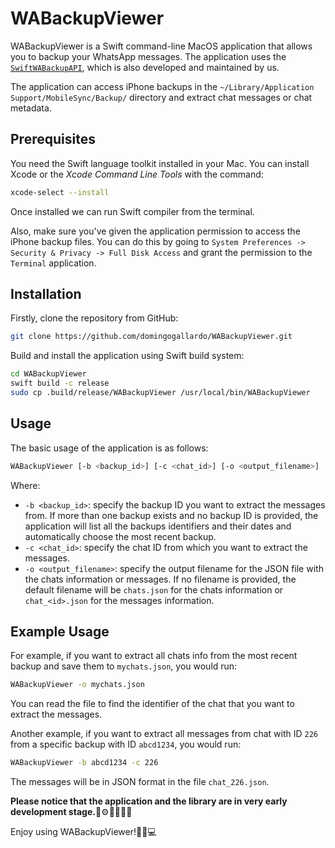 # WABackupViewer

WABackupViewer is a Swift command-line MacOS application that allows you to backup your WhatsApp messages. The application uses the [`SwiftWABackupAPI`](https://github.com/domingogallardo/SwiftWABackupAPI), which is also developed and maintained by us.

The application can access iPhone backups in the `~/Library/Application Support/MobileSync/Backup/` directory and extract chat messages or chat metadata.

## Prerequisites

You need the Swift language toolkit installed in your Mac. You can install Xcode or the 
_Xcode Command Line Tools_ with the command:

```bash
xcode-select --install
```

Once installed we can run Swift compiler from the terminal.

Also, make sure you've given the application permission to access the iPhone backup files. 
You can do this by going to `System Preferences -> Security & Privacy -> Full Disk Access` 
and grant the permission to the `Terminal` application.

## Installation

Firstly, clone the repository from GitHub:

```bash
git clone https://github.com/domingogallardo/WABackupViewer.git
```

Build and install the application using Swift build system:

```bash
cd WABackupViewer
swift build -c release
sudo cp .build/release/WABackupViewer /usr/local/bin/WABackupViewer
```

## Usage

The basic usage of the application is as follows:

```bash
WABackupViewer [-b <backup_id>] [-c <chat_id>] [-o <output_filename>]
```

Where:

- `-b <backup_id>`: specify the backup ID you want to extract the messages from. If more than 
   one backup exists and no backup ID is provided, the application will list all the backups
   identifiers and their dates and automatically choose the most recent backup.
- `-c <chat_id>`: specify the chat ID from which you want to extract the messages.
- `-o <output_filename>`: specify the output filename for the JSON file with the chats information 
   or messages. If no filename is provided, the default filename will be `chats.json` for the chats 
   information or `chat_<id>.json` for the messages information.

## Example Usage

For example, if you want to extract all chats info from the most recent backup and save them to `mychats.json`, you would run:

```bash
WABackupViewer -o mychats.json
```

You can read the file to find the identifier of the chat that you want to extract the messages. 

Another example, if you want to extract all messages from chat with ID `226` from a specific backup 
with ID `abcd1234`, you would run:

```bash
WABackupViewer -b abcd1234 -c 226
```

The messages will be in JSON format in the file `chat_226.json`.

**Please notice that the application and the library are in very early development stage.**🚧⚙️👩‍💻👨‍💻

Enjoy using WABackupViewer!🎉🚀💻